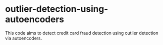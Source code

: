 # outlier-detection-using-autoencoders
This code aims to detect credit card fraud detection using outlier detection via autoencoders.
